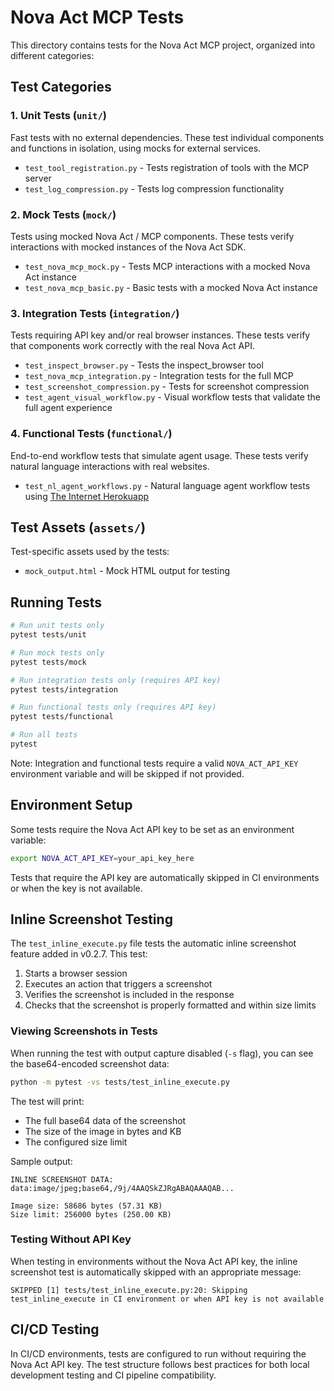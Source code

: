 # Nova Act MCP Tests

This directory contains tests for the Nova Act MCP project, organized into different categories:

## Test Categories

### 1. Unit Tests (`unit/`)
Fast tests with no external dependencies. These test individual components and functions in isolation, using mocks for external services.

- `test_tool_registration.py` - Tests registration of tools with the MCP server
- `test_log_compression.py` - Tests log compression functionality

### 2. Mock Tests (`mock/`)
Tests using mocked Nova Act / MCP components. These tests verify interactions with mocked instances of the Nova Act SDK.

- `test_nova_mcp_mock.py` - Tests MCP interactions with a mocked Nova Act instance
- `test_nova_mcp_basic.py` - Basic tests with a mocked Nova Act instance

### 3. Integration Tests (`integration/`)
Tests requiring API key and/or real browser instances. These tests verify that components work correctly with the real Nova Act API.

- `test_inspect_browser.py` - Tests the inspect_browser tool
- `test_nova_mcp_integration.py` - Integration tests for the full MCP
- `test_screenshot_compression.py` - Tests for screenshot compression
- `test_agent_visual_workflow.py` - Visual workflow tests that validate the full agent experience

### 4. Functional Tests (`functional/`)
End-to-end workflow tests that simulate agent usage. These tests verify natural language interactions with real websites.

- `test_nl_agent_workflows.py` - Natural language agent workflow tests using [The Internet Herokuapp](https://the-internet.herokuapp.com)

## Test Assets (`assets/`)
Test-specific assets used by the tests:

- `mock_output.html` - Mock HTML output for testing

## Running Tests

```bash
# Run unit tests only
pytest tests/unit

# Run mock tests only
pytest tests/mock  

# Run integration tests only (requires API key)
pytest tests/integration

# Run functional tests only (requires API key)
pytest tests/functional

# Run all tests
pytest
```

Note: Integration and functional tests require a valid `NOVA_ACT_API_KEY` environment variable and will be skipped if not provided.

## Environment Setup

Some tests require the Nova Act API key to be set as an environment variable:

```bash
export NOVA_ACT_API_KEY=your_api_key_here
```

Tests that require the API key are automatically skipped in CI environments or when the key is not available.

## Inline Screenshot Testing

The `test_inline_execute.py` file tests the automatic inline screenshot feature added in v0.2.7. This test:

1. Starts a browser session
2. Executes an action that triggers a screenshot
3. Verifies the screenshot is included in the response
4. Checks that the screenshot is properly formatted and within size limits

### Viewing Screenshots in Tests

When running the test with output capture disabled (`-s` flag), you can see the base64-encoded screenshot data:

```bash
python -m pytest -vs tests/test_inline_execute.py
```

The test will print:
- The full base64 data of the screenshot
- The size of the image in bytes and KB
- The configured size limit

Sample output:
```
INLINE SCREENSHOT DATA:
data:image/jpeg;base64,/9j/4AAQSkZJRgABAQAAAQAB...

Image size: 58686 bytes (57.31 KB)
Size limit: 256000 bytes (250.00 KB)
```

### Testing Without API Key

When testing in environments without the Nova Act API key, the inline screenshot test is automatically skipped with an appropriate message:

```
SKIPPED [1] tests/test_inline_execute.py:20: Skipping test_inline_execute in CI environment or when API key is not available
```

## CI/CD Testing

In CI/CD environments, tests are configured to run without requiring the Nova Act API key. The test structure follows best practices for both local development testing and CI pipeline compatibility.